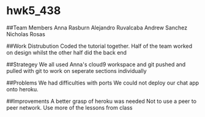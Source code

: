 # hwk5_438
##Team Members
Anna Rasburn
Alejandro Ruvalcaba
Andrew Sanchez
Nicholas Rosas

##Work Distrubution
Coded the tutorial together.
Half of the team worked on design whilst the other half did the back end 

##Strategey 
We all used Anna's cloud9 workspace and git pushed and pulled with git to work on seperate sections individually

##Problems
We had difficulties with ports
We could not deploy our chat app onto heroku. 

##Improvements
A better grasp of heroku was needed 
Not to use a peer to peer network. 
Use more of the lessons from class


